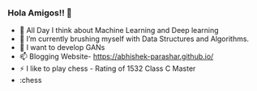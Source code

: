 ### Hola Amigos!! 👋


- 🔭 All Day I think about Machine Learning and Deep learning
- 🌱 I’m currently brushing myself with Data Structures and Algorithms.
- 💬 I want to develop GANs 
- 📫 Blogging Website- https://abhishek-parashar.github.io/
- ⚡ I like to play chess - Rating of 1532 Class C Master
- :chess

